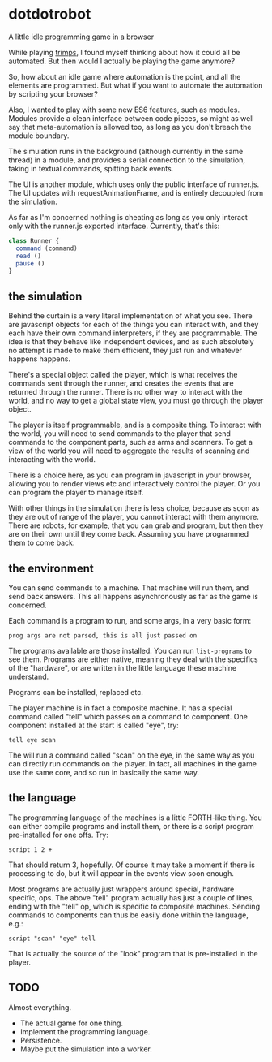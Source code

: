 # dotdotrobot

A little idle programming game in a browser

While playing [trimps](https://trimps.github.io), I found myself thinking about
how it could all be automated. But then would I actually be playing the game
anymore?

So, how about an idle game where automation is the point, and all the elements
are programmed. But what if you want to automate the automation by scripting
your browser?

Also, I wanted to play with some new ES6 features, such as modules. Modules
provide a clean interface between code pieces, so might as well say that
meta-automation is allowed too, as long as you don't breach the module boundary.

The simulation runs in the background (although currently in the same thread)
in a module, and provides a serial connection to the simulation, taking in
textual commands, spitting back events.

The UI is another module, which uses only the public interface of runner.js. The
UI updates with requestAnimationFrame, and is entirely decoupled from the
simulation.

As far as I'm concerned nothing is cheating as long as you only interact only
with the runner.js exported interface. Currently, that's this:

```js
class Runner {
  command (command)
  read ()
  pause ()
}
```

## the simulation

Behind the curtain is a very literal implementation of what you see. There are
javascript objects for each of the things you can interact with, and they each
have their own command interpreters, if they are programmable. The idea is that
they behave like independent devices, and as such absolutely no attempt is made
to make them efficient, they just run and whatever happens happens.

There's a special object called the player, which is what receives the commands
sent through the runner, and creates the events that are returned through the
runner. There is no other way to interact with the world, and no way to get
a global state view, you must go through the player object.

The player is itself programmable, and is a composite thing. To interact with
the world, you will need to send commands to the player that send commands to
the component parts, such as arms and scanners. To get a view of the world you
will need to aggregate the results of scanning and interacting with the world.

There is a choice here, as you can program in javascript in your browser,
allowing you to render views etc and interactively control the player. Or you
can program the player to manage itself.

With other things in the simulation there is less choice, because as soon as
they are out of range of the player, you cannot interact with them anymore.
There are robots, for example, that you can grab and program, but then they are
on their own until they come back. Assuming you have programmed them to come
back.

## the environment

You can send commands to a machine. That machine will run them, and send back
answers. This all happens asynchronously as far as the game is concerned.

Each command is a program to run, and some args, in a very basic form:

`prog args are not parsed, this is all just passed on`

The programs available are those installed. You can run `list-programs` to see
them. Programs are either native, meaning they deal with the specifics of the
"hardware", or are written in the little language these machine understand.

Programs can be installed, replaced etc.

The player machine is in fact a composite machine. It has a special command
called "tell" which passes on a command to component. One component installed
at the start is called "eye", try:

`tell eye scan`

The will run a command called "scan" on the eye, in the same way as you can
directly run commands on the player. In fact, all machines in the game use the
same core, and so run in basically the same way.

## the language

The programming language of the machines is a little FORTH-like thing. You can
either compile programs and install them, or there is a script program
pre-installed for one offs. Try:

`script 1 2 +`

That should return 3, hopefully. Of course it may take a moment if there is
processing to do, but it will appear in the events view soon enough.

Most programs are actually just wrappers around special, hardware specific, ops.
The above "tell" program actually has just a couple of lines, ending with the
"tell" op, which is specific to composite machines. Sending commands to
components can thus be easily done within the language, e.g.:

`script "scan" "eye" tell`

That is actually the source of the "look" program that is pre-installed in the
player.

## TODO

Almost everything.

* The actual game for one thing.
* Implement the programming language.
* Persistence.
* Maybe put the simulation into a worker.
